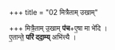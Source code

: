 +++
title = "02 मित्रैताम् उखाम्"

+++
मित्रै॒ताम् उ॒खाम् **प॑च**+ए॒षा मा भे॑दि ।  
ए॒तान्ते॒ **परि॑ ददा॒म्य्** अभि॑त्त्यै ।